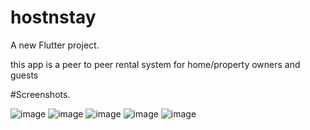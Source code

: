 # hostnstay

A new Flutter project.

this app is a peer to peer rental system for home/property owners and guests

#Screenshots.

![image](https://github.com/michaelndirangu/hostnstay/assets/75612392/0b844577-fec3-4c6b-98f9-71b5d1461ae3)
![image](https://github.com/michaelndirangu/hostnstay/assets/75612392/041827ea-e437-479d-ae5d-0d6ddabc717c)
![image](https://github.com/michaelndirangu/hostnstay/assets/75612392/955d07a8-ccdb-4804-b300-7ebc945335e4)
![image](https://github.com/michaelndirangu/hostnstay/assets/75612392/df3f0d73-5cb8-42f2-b9cf-69962c9f5b34)
![image](https://github.com/michaelndirangu/hostnstay/assets/75612392/00ef4622-49f0-44a5-be7f-fe05e4453d0d)










